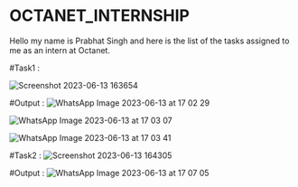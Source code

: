 # OCTANET_INTERNSHIP
Hello my name is Prabhat Singh and here is the list of the tasks assigned to me as an intern at Octanet.

#Task1 : 

![Screenshot 2023-06-13 163654](https://github.com/PrabhatSingh0607/OCTANET_JUNE/assets/118503589/77183b1d-9fd7-4d0a-a52c-d5f5e2d6df48)

#Output : 
![WhatsApp Image 2023-06-13 at 17 02 29](https://github.com/SiddhiChavan07/OCTANET_JUNE/assets/114715354/ab41ec67-9855-4118-8dc0-48d95347459e)

![WhatsApp Image 2023-06-13 at 17 03 07](https://github.com/SiddhiChavan07/OCTANET_JUNE/assets/114715354/7ade3981-373c-4fc5-bd38-15bfd9966873)

![WhatsApp Image 2023-06-13 at 17 03 41](https://github.com/SiddhiChavan07/OCTANET_JUNE/assets/114715354/434672d9-965f-4ef7-831b-6cc554c631b5)

#Task2 :
![Screenshot 2023-06-13 164305](https://github.com/PrabhatSingh0607/OCTANET_JUNE/assets/118503589/48402195-080f-4201-9898-2fe8cf50d066)

#Output : 
![WhatsApp Image 2023-06-13 at 17 07 05](https://github.com/SiddhiChavan07/OCTANET_JUNE/assets/114715354/8f3aea18-02d9-47fd-9375-2ddbf2f2fb98)



